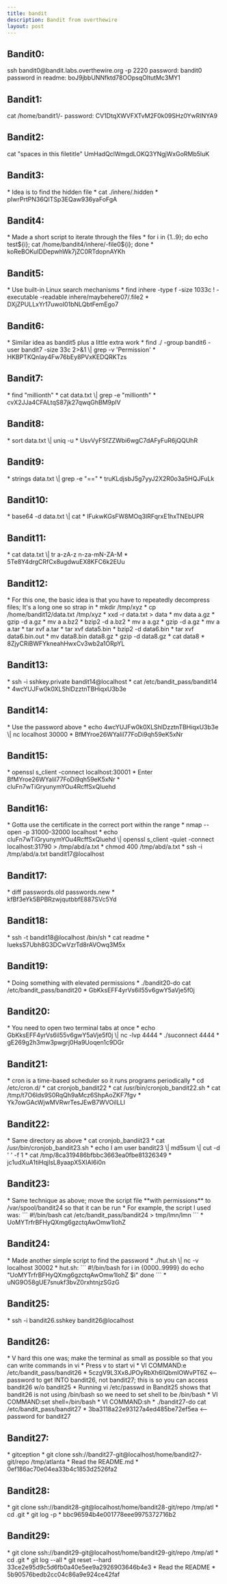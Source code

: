```yaml
---
title: bandit
description: Bandit from overthewire
layout: post
---
```

<h2> Bandit0: </h2>
ssh bandit0@bandit.labs.overthewire.org -p 2220  
password: bandit0 
password in readme: boJ9jbbUNNfktd78OOpsqOltutMc3MY1

<h2> Bandit1: </h2>
cat /home/bandit1/-
password: CV1DtqXWVFXTvM2F0k09SHz0YwRINYA9

<h2> Bandit2: </h2>
cat "spaces in this filetitle"
UmHadQclWmgdLOKQ3YNgjWxGoRMb5luK

<h2> Bandit3: </h2>
* Idea is to find the hidden file
* cat ./inhere/.hidden
* pIwrPrtPN36QITSp3EQaw936yaFoFgA

<h2> Bandit4: </h2>
* Made a short script to iterate through the files
* for i in {1..9}; do echo test${i}; cat /home/bandit4/inhere/-file0${i}; done
* koReBOKuIDDepwhWk7jZC0RTdopnAYKh

<h2> Bandit5: </h2>
* Use built-in Linux search mechanisms
* find inhere -type f -size 1033c ! -executable -readable inhere/maybehere07/.file2
* DXjZPULLxYr17uwoI01bNLQbtFemEgo7

<h2> Bandit6: </h2>
* Similar idea as bandit5 plus a little extra work
* find ./ -group bandit6 -user bandit7 -size 33c 2>&1 \| grep -v 'Permission'
* HKBPTKQnIay4Fw76bEy8PVxKEDQRKTzs

<h2> Bandit7: </h2>
* find "millionth"
* cat data.txt \| grep -e "millionth"
* cvX2JJa4CFALtqS87jk27qwqGhBM9plV

<h2> Bandit8: </h2>
* sort data.txt \| uniq -u
* UsvVyFSfZZWbi6wgC7dAFyFuR6jQQUhR

<h2> Bandit9: </h2>
* strings data.txt \| grep -e "=="
* truKLdjsbJ5g7yyJ2X2R0o3a5HQJFuLk

<h2> Bandit10: </h2>
* base64 -d data.txt \| cat
* IFukwKGsFW8MOq3IRFqrxE1hxTNEbUPR

<h2> Bandit11: </h2>
* cat data.txt \| tr a-zA-z n-za-mN-ZA-M
* 5Te8Y4drgCRfCx8ugdwuEX8KFC6k2EUu

<h2> Bandit12: </h2>
* For this one, the basic idea is that you have to repeatedly decompress files; It's a long one so strap in
* mkdir /tmp/xyz
* cp /home/bandit12/data.txt /tmp/xyz
* xxd -r data.txt > data
* mv data a.gz
* gzip -d a.gz
* mv a a.bz2
* bzip2 -d a.bz2
* mv a a.gz
* gzip -d a.gz
* mv a a.tar
* tar xvf a.tar
* tar xvf data5.bin
* bzip2 -d data6.bin
* tar xvf data6.bin.out
* mv data8.bin data8.gz
* gzip -d data8.gz
* cat data8 
* 8ZjyCRiBWFYkneahHwxCv3wb2a1ORpYL

<h2> Bandit13: </h2>
* ssh -i sshkey.private bandit14@localhost
* cat /etc/bandit_pass/bandit14
* 4wcYUJFw0k0XLShlDzztnTBHiqxU3b3e

<h2> Bandit14: </h2>
* Use the password above
* echo 4wcYUJFw0k0XLShlDzztnTBHiqxU3b3e \| nc localhost 30000
* BfMYroe26WYalil77FoDi9qh59eK5xNr

<h2> Bandit15: </h2>
* openssl s_client -connect localhost:30001
* Enter BfMYroe26WYalil77FoDi9qh59eK5xNr
* cluFn7wTiGryunymYOu4RcffSxQluehd

<h2> Bandit16: </h2>
* Gotta use the certificate in the correct port within the range
* nmap --open -p 31000-32000 localhost
* echo cluFn7wTiGryunymYOu4RcffSxQluehd \| openssl s_client -quiet -connect localhost:31790 > /tmp/abd/a.txt
* chmod 400 /tmp/abd/a.txt
* ssh -i /tmp/abd/a.txt bandit17@localhost

<h2> Bandit17: </h2>
* diff passwords.old passwords.new
* kfBf3eYk5BPBRzwjqutbbfE887SVc5Yd

<h2> Bandit18: </h2>
* ssh -t bandit18@localhost /bin/sh
* cat readme
* IueksS7Ubh8G3DCwVzrTd8rAVOwq3M5x

<h2> Bandit19: </h2>
* Doing something with elevated permissions
* ./bandit20-do cat /etc/bandit_pass/bandit20
* GbKksEFF4yrVs6il55v6gwY5aVje5f0j

<h2> Bandit20: </h2>
* You need to open two terminal tabs at once
* echo GbKksEFF4yrVs6il55v6gwY5aVje5f0j \| nc -lvp 4444
* ./suconnect 4444
* gE269g2h3mw3pwgrj0Ha9Uoqen1c9DGr

<h2> Bandit21: </h2>
* cron is a time-based scheduler so it runs programs periodically
* cd /etc/cron.d/
* cat cronjob_bandit22
* cat /usr/bin/cronjob_bandit22.sh
* cat /tmp/t7O6lds9S0RqQh9aMcz6ShpAoZKF7fgv
* Yk7owGAcWjwMVRwrTesJEwB7WVOiILLI

<h2> Bandit22: </h2>
* Same directory as above
* cat cronjob_bandiit23
* cat /usr/bin/cronjob_bandit23.sh
* echo I am user bandit23 \| md5sum \| cut -d ' ' -f 1
* cat /tmp/8ca319486bfbbc3663ea0fbe81326349
* jc1udXuA1tiHqjIsL8yaapX5XIAI6i0n

<h2> Bandit23: </h2>
* Same technique as above; move the script file **with permissions** to /var/spool/bandit24 so that it can be run
* For example, the script I used was:
``` 
#!/bin/bash 
cat /etc/bandit_pass/bandit24 > tmp/lmn/lmn
```
* UoMYTrfrBFHyQXmg6gzctqAwOmw1IohZ

<h2> Bandit24: </h2>
* Made another simple script to find the password
* ./hut.sh \| nc -v localhost 30002
* hut.sh:
```
#!/bin/bash
for i in {0000..9999}
do
  echo "UoMYTrfrBFHyQXmg6gzctqAwOmw1IohZ $i"
done
```
* uNG9O58gUE7snukf3bvZ0rxhtnjzSGzG

<h2> Bandit25: </h2>
* ssh -i bandit26.sshkey bandit26@localhost

<h2> Bandit26: </h2>
* V hard this one was; make the terminal as small as possible so that you can write commands in vi
* Press v to start vi
* VI COMMAND:e /etc/bandit_pass/bandit26
* 5czgV9L3Xx8JPOyRbXh6lQbmIOWvPT6Z <-- password to get INTO bandit26, not bandit27; this is so you can access bandit26 w/o bandit25
* Running vi /etc/passwd in Bandit25 shows that bandit26 is not using /bin/bash so we need to set shell to be /bin/bash
* VI COMMAND:set shell=/bin/bash
* VI COMMAND:sh
* ./bandit27-do cat /etc/bandit_pass/bandit27
* 3ba3118a22e93127a4ed485be72ef5ea <-- password for bandit27

<h2> Bandit27: </h2>
* gitception
* git clone ssh://bandit27-git@localhost/home/bandit27-git/repo /tmp/atlanta
* Read the README.md
* 0ef186ac70e04ea33b4c1853d2526fa2

<h2> Bandit28: </h2>
* git clone ssh://bandit28-git@localhost/home/bandit28-git/repo /tmp/atl
* cd .git
* git log -p
* bbc96594b4e001778eee9975372716b2

<h2> Bandit29: </h2>
* git clone ssh://bandit29-git@localhost/home/bandit29-git/repo /tmp/atl
* cd .git
* git log --all
* git reset --hard 33ce2e95d9c5d6fb0a40e5ee9a2926903646b4e3
* Read the README
* 5b90576bedb2cc04c86a9e924ce42faf 

